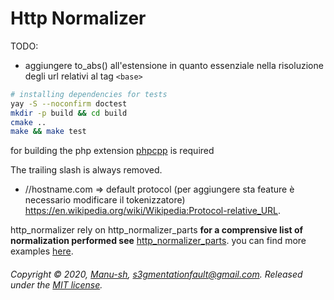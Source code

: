 # Http Normalizer

TODO:
* aggiungere to_abs() all'estensione in quanto essenziale nella risoluzione degli url relativi al tag `<base>`

```bash
# installing dependencies for tests
yay -S --noconfirm doctest
mkdir -p build && cd build
cmake ..
make && make test
```

for building the php extension [phpcpp](http://www.php-cpp.com/documentation/install) is required

The trailing slash is always removed.

* //hostname.com => default protocol (per aggiungere sta feature è necessario modificare il tokenizzatore)
https://en.wikipedia.org/wiki/Wikipedia:Protocol-relative_URL.

http_normalizer rely on http_normalizer_parts **for a comprensive list of normalization performed see** [http_normalizer_parts](http_normalizer/lib/http_normalizer_parts). you can find more examples [here](http_normalizer/examples).

###### Copyright © 2020, [Manu-sh](https://github.com/Manu-sh), s3gmentationfault@gmail.com. Released under the [MIT license](LICENSE).
